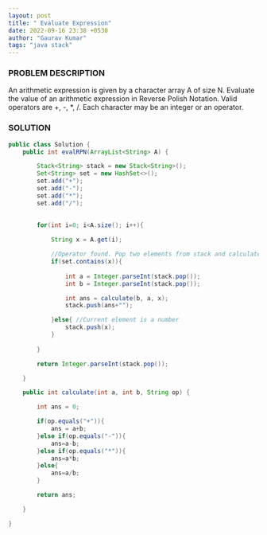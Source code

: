 ```yaml
---
layout: post
title: " Evaluate Expression"
date: 2022-09-16 23:38 +0530
author: "Gaurav Kumar"
tags: "java stack"
---
```


### PROBLEM DESCRIPTION

An arithmetic expression is given by a character array A of size N. Evaluate the value of an arithmetic expression in Reverse Polish Notation.
Valid operators are +, -, *, /. Each character may be an integer or an operator.

### SOLUTION

```java
public class Solution {
    public int evalRPN(ArrayList<String> A) {

        Stack<String> stack = new Stack<String>();
        Set<String> set = new HashSet<>();
        set.add("+");
        set.add("-");
        set.add("*");
        set.add("/");
        

        for(int i=0; i<A.size(); i++){
            
            String x = A.get(i);

            //Operator found. Pop two elements from stack and calculate
            if(set.contains(x)){
                
                int a = Integer.parseInt(stack.pop());
                int b = Integer.parseInt(stack.pop());

                int ans = calculate(b, a, x);
                stack.push(ans+"");

            }else{ //Current element is a number
                stack.push(x);
            }
            
        }

        return Integer.parseInt(stack.pop());

    }

    public int calculate(int a, int b, String op) {

        int ans = 0;

        if(op.equals("+")){
            ans = a+b;
        }else if(op.equals("-")){
            ans=a-b;
        }else if(op.equals("*")){
            ans=a*b;
        }else{
            ans=a/b;
        }

        return ans;

    }

}
```
